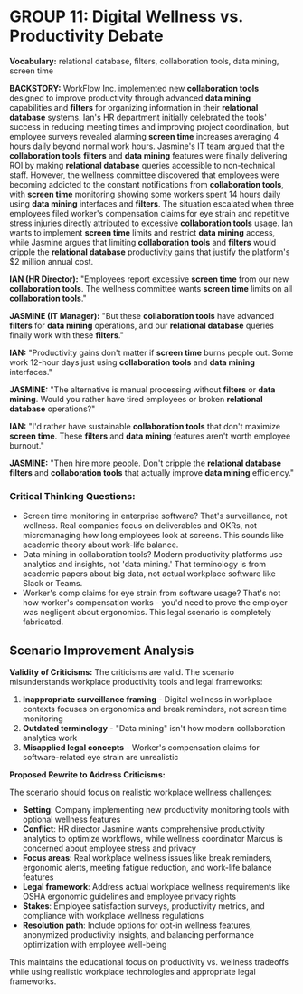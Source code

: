 # GROUP 11: Digital Wellness vs. Productivity Debate

**Vocabulary:** relational database, filters, collaboration tools, data mining, screen time


**BACKSTORY:** WorkFlow Inc. implemented new **collaboration tools** designed to improve productivity through advanced **data mining** capabilities and **filters** for organizing information in their **relational database** systems. Ian's HR department initially celebrated the tools' success in reducing meeting times and improving project coordination, but employee surveys revealed alarming **screen time** increases averaging 4 hours daily beyond normal work hours. Jasmine's IT team argued that the **collaboration tools** **filters** and **data mining** features were finally delivering ROI by making **relational database** queries accessible to non-technical staff. However, the wellness committee discovered that employees were becoming addicted to the constant notifications from **collaboration tools**, with **screen time** monitoring showing some workers spent 14 hours daily using **data mining** interfaces and **filters**. The situation escalated when three employees filed worker's compensation claims for eye strain and repetitive stress injuries directly attributed to excessive **collaboration tools** usage. Ian wants to implement **screen time** limits and restrict **data mining** access, while Jasmine argues that limiting **collaboration tools** and **filters** would cripple the **relational database** productivity gains that justify the platform's $2 million annual cost.

**IAN (HR Director):** "Employees report excessive **screen time** from our new **collaboration tools**. The wellness committee wants **screen time** limits on all **collaboration tools**."

**JASMINE (IT Manager):** "But these **collaboration tools** have advanced **filters** for **data mining** operations, and our **relational database** queries finally work with these **filters**."

**IAN:** "Productivity gains don't matter if **screen time** burns people out. Some work 12-hour days just using **collaboration tools** and **data mining** interfaces."

**JASMINE:** "The alternative is manual processing without **filters** or **data mining**. Would you rather have tired employees or broken **relational database** operations?"

**IAN:** "I'd rather have sustainable **collaboration tools** that don't maximize **screen time**. These **filters** and **data mining** features aren't worth employee burnout."

**JASMINE:** "Then hire more people. Don't cripple the **relational database** **filters** and **collaboration tools** that actually improve **data mining** efficiency."

### Critical Thinking Questions:
- Screen time monitoring in enterprise software? That's surveillance, not wellness. Real companies focus on deliverables and OKRs, not micromanaging how long employees look at screens. This sounds like academic theory about work-life balance.
- Data mining in collaboration tools? Modern productivity platforms use analytics and insights, not 'data mining.' That terminology is from academic papers about big data, not actual workplace software like Slack or Teams.
- Worker's comp claims for eye strain from software usage? That's not how worker's compensation works - you'd need to prove the employer was negligent about ergonomics. This legal scenario is completely fabricated.

## Scenario Improvement Analysis

**Validity of Criticisms:** The criticisms are valid. The scenario misunderstands workplace productivity tools and legal frameworks:

1. **Inappropriate surveillance framing** - Digital wellness in workplace contexts focuses on ergonomics and break reminders, not screen time monitoring
2. **Outdated terminology** - "Data mining" isn't how modern collaboration analytics work
3. **Misapplied legal concepts** - Worker's compensation claims for software-related eye strain are unrealistic

**Proposed Rewrite to Address Criticisms:**

The scenario should focus on realistic workplace wellness challenges:

- **Setting**: Company implementing new productivity monitoring tools with optional wellness features
- **Conflict**: HR director Jasmine wants comprehensive productivity analytics to optimize workflows, while wellness coordinator Marcus is concerned about employee stress and privacy
- **Focus areas**: Real workplace wellness issues like break reminders, ergonomic alerts, meeting fatigue reduction, and work-life balance features
- **Legal framework**: Address actual workplace wellness requirements like OSHA ergonomic guidelines and employee privacy rights
- **Stakes**: Employee satisfaction surveys, productivity metrics, and compliance with workplace wellness regulations
- **Resolution path**: Include options for opt-in wellness features, anonymized productivity insights, and balancing performance optimization with employee well-being

This maintains the educational focus on productivity vs. wellness tradeoffs while using realistic workplace technologies and appropriate legal frameworks.